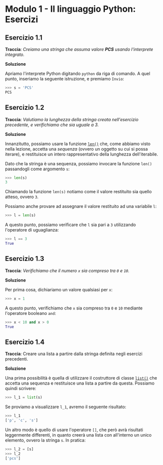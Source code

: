 # Modulo 1 - Il linguaggio Python: Esercizi

## Esercizio 1.1

**Traccia**: *Creiamo una stringa che assuma valore **PCS** usando l'interprete integrato.*

**Soluzione**

Apriamo l'interprete Python digitando `python` da riga di comando. A quel punto, inseriamo la seguente istruzione, e premiamo `Invio`:

```py
>>> s = 'PCS'
PCS
```

## Esercizio 1.2

**Traccia**: *Valutiamo la lunghezza della stringa creata nell'esercizio precedente, e verifichiamo che sia uguale a 3.*

**Soluzione**

Innanzitutto, possiamo usare la funzione [`len()`](https://docs.python.org/3/library/functions.html#len) che, come abbiamo visto nella lezione, accetta una *sequenza* (ovvero un oggetto su cui si possa iterare), e restituisce un intero rappresentativo della lunghezza dell'iterabile.

Dato che la stringa è una sequenza, possiamo invocare la funzione `len()` passandogli come argomento `s`:

```py
>>> len(s)
3
```

Chiamando la funzione `len(s)` notiamo come il valore restituito sia quello atteso, ovvero `3`.

Possiamo anche provare ad assegnare il valore restituito ad una variabile `l`:

```py
>>> l = len(s)
```

A questo punto, possiamo verificare che `l` sia pari a `3` utilizzando l'operatore di uguaglianza:

```py
>>> l == 3
True
```

## Esercizio 1.3

**Traccia**: *Verifichiamo che il numero `x` sia compreso tra `0` e `10`.*

**Soluzione**

Per prima cosa, dichiariamo un valore qualsiasi per `x`:

```py
>>> x = 1
```

A questo punto, verifichiamo che `x` sia compreso tra `0` e `10` mediante l'operatore booleano `and`:

```py
>>> x < 10 and x > 0
True
```

## Esercizio 1.4

**Traccia**: Creare una lista a partire dalla stringa definita negli esercizi precedenti.

**Soluzione**

Una prima possibilità è quella di utilizzare il costruttore di classe [`list()`](https://docs.python.org/3/library/functions.html#func-list) che accetta una sequenza e restituisce una lista a partire da questa. Possiamo quindi scrivere:

```py
>>> l_1 = list(s)
```

Se proviamo a visualizzare `l_1`, avremo il seguente risultato:

```py
>>> l_1
['p', 'c', 's']
```

Un altro modo è quello di usare l'operatore `[]`, che però avrà risultati leggermente differenti, in quanto creerà una lista con all'interno un unico elemento, ovvero la stringa `s`. In pratica:

```py
>>> l_2 = [s]
>>> l_2
['pcs']
```
